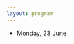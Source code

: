 ```yaml
---
layout: program
---
```


<ul class="nav justify-content-center mb-3 btn-group" id="day-list" role="tablist">
        <li class="nav-item" role="presentation">
          <a class="nav-link btn btn-outline-secondary active" id="tab-mon" data-toggle="tab" data-date="2023-06-27" href="#mon" role="tab" aria-controls="mon" aria-selected="true">Monday, 23 June</a>
        </li>
    </ul>

<!-- The main categories (or tracks) of the different talks as well as their coloring can be adapted in the `_config.yml` file under `conference.talks.main_categories`. See also the [Talk Settings](https://github.com/DigitaleGesellschaft/jekyll-theme-conference/#talk-settings-main-categories) section of the theme's README file. -->

<!-- All times are in Oslo winter time (UTC+01:00). -->
<!-- <script type="text/javascript"> -->
<!-- <\!-- -->
<!-- var a_p = ""; -->
<!-- var d = new Date(); -->
<!-- var curr_min = d.getMinutes(); -->
<!-- var curr_oslohour = d.getUTCHours() + 1; -->
<!-- if (curr_oslohour > 23) curr_oslohour = curr_oslohour - 24; -->
<!-- document.write("The current local time in Oslo is " + String(curr_oslohour).padStart(2, '0') + ":" + String(curr_min).padStart(2, '0') + "."); -->
<!-- //-\-> -->
<!-- </script> -->
